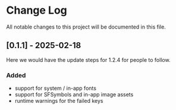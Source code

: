 # Change Log
All notable changes to this project will be documented in this file.

## [0.1.1] - 2025-02-18
  
Here we would have the update steps for 1.2.4 for people to follow.
 
### Added
- support for system / in-app fonts
- support for SFSymbols and in-app image assets
- runtime warnings for the failed keys
